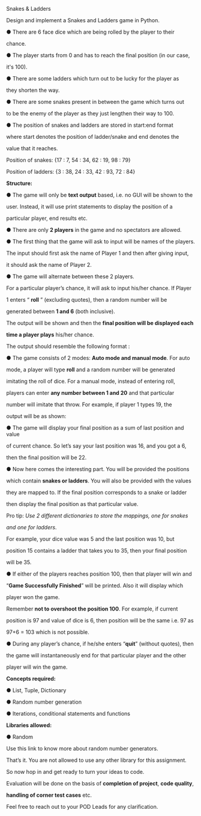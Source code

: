 ﻿

Snakes & Ladders

Design and implement a Snakes and Ladders game in Python.

● There are 6 face dice which are being rolled by the player to their

chance.

● The player starts from 0 and has to reach the final position (in our case,

it's 100).

● There are some ladders which turn out to be lucky for the player as

they shorten the way.

● There are some snakes present in between the game which turns out

to be the enemy of the player as they just lengthen their way to 100.

● The position of snakes and ladders are stored in start:end format

where start denotes the position of ladder/snake and end denotes the

value that it reaches.

Position of snakes: {17 : 7, 54 : 34, 62 : 19, 98 : 79}

Position of ladders: {3 : 38, 24 : 33, 42 : 93, 72 : 84}

**Structure:**

● The game will only be **text output** based, i.e. no GUI will be shown to the

user. Instead, it will use print statements to display the position of a

particular player, end results etc.

● There are only **2 players** in the game and no spectators are allowed.

● The first thing that the game will ask to input will be names of the players.

The input should first ask the name of Player 1 and then after giving input,

it should ask the name of Player 2.

● The game will alternate between these 2 players.

For a particular player’s chance, it will ask to input his/her chance. If Player





1 enters “ **roll** ” (excluding quotes), then a random number will be

generated between **1 and 6** (both inclusive).

The output will be shown and then the **final position will be displayed each**

**time a player plays** his/her chance.

The output should resemble the following format :

● The game consists of 2 modes: **Auto mode and manual mode**. For auto

mode, a player will type **roll** and a random number will be generated

imitating the roll of dice. For a manual mode, instead of entering roll,

players can enter **any number between 1 and 20** and that particular

number will imitate that throw. For example, if player 1 types 19, the

output will be as shown:

● The game will display your final position as a sum of last position and value

of current chance. So let’s say your last position was 16, and you got a 6,

then the final position will be 22.

● Now here comes the interesting part. You will be provided the positions

which contain **snakes or ladders**. You will also be provided with the values

they are mapped to. If the final position corresponds to a snake or ladder

then display the final position as that particular value.

Pro tip: *Use 2 different dictionaries to store the mappings, one for snakes*





*and one for ladders*.

For example, your dice value was 5 and the last position was 10, but

position 15 contains a ladder that takes you to 35, then your final position

will be 35.

● If either of the players reaches position 100, then that player will win and

“**Game Successfully Finished**” will be printed. Also it will display which

player won the game.

Remember **not to overshoot the position 100**. For example, if current

position is 97 and value of dice is 6, then position will be the same i.e. 97 as

97+6 = 103 which is not possible.

● During any player’s chance, if he/she enters “**quit**” (without quotes), then

the game will instantaneously end for that particular player and the other

player will win the game.

**Concepts required:**

**●** List, Tuple, Dictionary

● Random number generation

● Iterations, conditional statements and functions

**Libraries allowed:**

● Random

Use this link to know more about random number generators.

That’s it. You are not allowed to use any other library for this assignment.

So now hop in and get ready to turn your ideas to code.

Evaluation will be done on the basis of **completion of project**, **code quality**,

**handling of corner test cases** etc.

Feel free to reach out to your POD Leads for any clarification.


